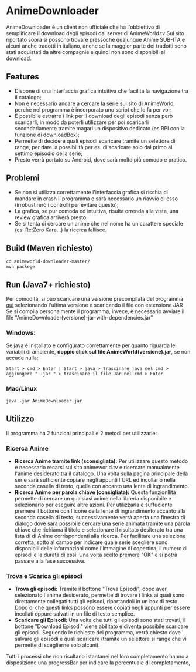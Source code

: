 ﻿# AnimeDownloader

AnimeDownloader è un client non ufficiale che ha l'obbiettivo di semplificare il download degli episodi dai server di AnimeWorld.tv
Sul sito riportato sopra si possono trovare pressochè qualunque Anime SUB-ITA e alcuni anche tradotti in italiano, anche se la maggior parte dei tradotti sono stati acquistati da altre compagnie e quindi non sono disponibili al download.

## Features
- Dispone di una interfaccia grafica intuitiva che facilita la navigazione tra il catalogo;
- Non è necessario andare a cercare la serie sul sito di AnimeWorld, perchè nel programma è incorporato uno script che lo fa per voi;
- È possibile estrarre i link per il download degli episodi senza però scaricarli, in modo da poterli utilizzare per poi scaricarli secondariamente tramite magari un dispositivo dedicato (es RPI con la funzione di downloadBox);
- Permette di decidere quali episodi scaricare tramite un selettore di range, per dare la possibilità per es. di scaricare solo dal primo al settimo episodio della serie;
- Presto verrà portato su Android, dove sarà molto più comodo e pratico.

## Problemi
- Se non si utilizza correttamente l'interfaccia grafica si rischia di mandare in crash il programma e sarà necessario un riavvio di esso (irrobustirerò i controlli per evitare questo);
- La grafica, se pur comoda ed intuitiva, risulta orrenda alla vista, una review grafica arriverà presto.
- Se si tenta di cercare un anime che nel nome ha un carattere speciale (es: Re:Zero Kara...) la ricerca fallisce.

## Build (Maven richiesto)
    cd animeworld-downloader-master/
    mvn packege
## Run (Java7+ richiesto)
Per comodità, si può scaricare una versione precompilata del programma [qui](https://github.com/TuxDave/AnimeDownloader/releases) selezionando l'ultima versione e scaricando il file con estensione JAR
Se si compila personalmente il programma, invece, è necessario avviare il file "AnimeDownloader(versione)-jar-with-dependencies.jar"
### Windows:
Se java è installato e configurato correttamente per quanto riguarda le variabili di ambiente, **doppio click sul file AnimeWorld(versione).jar**, se non accade nulla:

    Start > cmd > Enter | Start > java > Trascinare java nel cmd > aggiungere " -jar " > trascinare il file Jar nel cmd > Enter
### Mac/Linux

    java -jar AnimeDownloader.jar
## Utilizzo
Il programma ha 2 funzioni principali e 2 metodi per utilizzarle:
### Ricerca Anime
- **Ricerca Anime tramite link (sconsigliata):**
Per utilizzare questo metodo è necessario recarsi sul sito animeworld.tv e ricercare manualmente l'anime desiderato tra il catalogo. Una volta sulla pagina principale della serie sarà sufficiente copiare negli appunti l'URL ed incollarlo nella seconda casella di testo, quella con accanto una lente di ingrandimento.
- **Ricerca Anime per parola chiave (consigliata):**
Questa funzionllità permette di cercare un qualsiasi anime nella libreria disponibile e selezionarlo per eseguire altre azioni.
Per utilizzarla è suffuciente premere il bottone con l'icone della lente di ingrandimento accanto alla seconda casella di testo, successivamente verrà aperta una finestra di dialogo dove sarà possibile cercare una serie animata tramite una parola chiave che richiama il titolo e selezionare il risultato desiterato tra una lista di di Anime corrispondenti alla ricerca.
Per facilitare una selezione corretta, sotto al campo per indicare quale serie scegliere sono disponibili delle informazioni come l'immagine di copertina, il numero di episodi e la durata di essi.
Una volta scelto premere "OK" e si potrà passare alla fase successiva.
### Trova e Scarica gli episodi
- **Trova gli episodi:**
Tramite il bottone "Trova Episodi", dopo aver selezionato l'anime desiderato, permette di trovare i links ai quali sono direttamente collegati tutti gli episodi, riportandoli in un box di testo.
Dopo di che questi links possono essere copiati negli appunti per essere incollati oppure salvati in un file di testo semplice.
- **Scaricare gli Episodi:**
Una volta che tutti gli episodi sono stati trovati, il bottone "Download Episodi" viene abilitato e diventa possibile scaricare gli episodi.
Seguendo le richieste del programma, verrà chiesto dove salvare gli episodi e quali scaricare (tramite un selettore si range che vi permette di sceglierne solo alcuni).

Tutti i processi che non risultano istantanei nel loro completamento hanno a disposizione una progressBar per indicare la percentuale di completamento,
